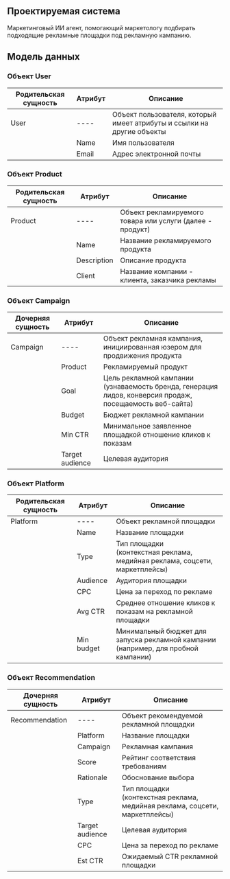 ## Проектируемая система

Маркетинговый ИИ агент, помогающий маркетологу подбирать подходящие рекламные площадки под рекламную кампанию.

## Модель данных

### Объект User
|Родительская сущность|Атрибут|Описание|
|---------------------|-------|--------|
|User|----|Объект пользователя, который имеет атрибуты и ссылки на другие объекты|
| |Name|Имя пользователя|
| |Email|Адрес электронной почты|

### Объект Product
|Родительская сущность|Атрибут|Описание|
|---------------------|-------|--------|
|Product|----|Объект рекламируемого товара или услуги (далее - продукт)|
| |Name|Название рекламируемого продукта|
| |Description|Описание продукта|
| |Client|Название компании - клиента, заказчика рекламы|

### Объект Campaign
|Дочерняя сущность|Атрибут|Описание|
|---------------------|-------|--------|
|Campaign|----|Объект рекламная кампания, инициированная юзером для продвижения продукта|
| |Product|Рекламируемый продукт|
| |Goal|Цель рекламной кампании <br>(узнаваемость бренда, генерация лидов, конверсия продаж, посещаемость веб-сайта)|
| |Budget|Бюджет рекламной кампании|
| |Min CTR|Минимальное заявленное площадкой отношение кликов к показам|
| |Target audience|Целевая аудитория|

### Объект Platform
|Родительская сущность|Атрибут|Описание|
|---------------------|-------|--------|
|Platform|----|Объект рекламной площадки|
| |Name|Название площадки|
| |Type|Тип площадки <br>(контекстная реклама, медийная реклама, соцсети, маркетплейсы)|
| |Audience|Аудитория площадки|
| |CPC|Цена за переход по рекламе|
| |Avg CTR|Среднее отношение кликов к показам на рекламной площадки|
| |Min budget|Минимальный бюджет для запуска рекламной кампании <br>(например, для пробной кампании)|

### Объект Recommendation
|Дочерняя сущность|Атрибут|Описание|
|---------------------|-------|--------|
|Recommendation|----|Объект рекомендуемой рекламной площадки|
| |Platform|Название площадки|
| |Campaign|Рекламная кампания|
| |Score|Рейтинг соответствия требованиям|
| |Rationale|Обоснование выбора|
| |Type|Тип площадки <br>(контекстная реклама, медийная реклама, соцсети, маркетплейсы)|
| |Target audience|Целевая аудитория|
| |CPC|Цена за переход по рекламе|
| |Est CTR|Ожидаемый CTR рекламной площадки|
